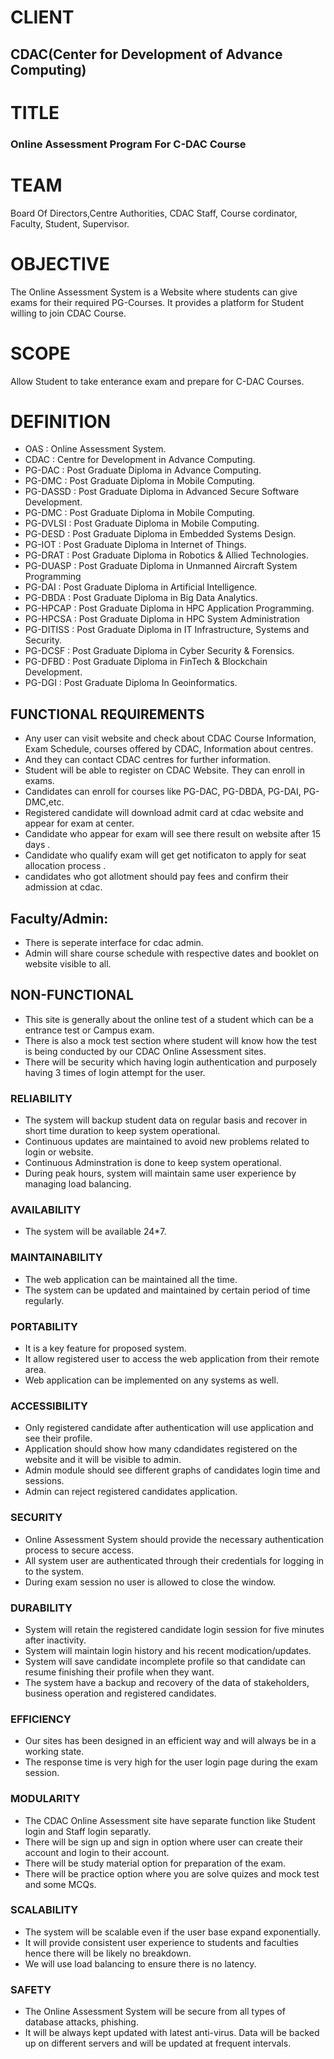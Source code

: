 # CLIENT 
## CDAC(Center for Development of Advance Computing)

# TITLE 
### Online Assessment Program For C-DAC Course

# TEAM
Board Of Directors,Centre Authorities, CDAC Staff, Course cordinator, Faculty, Student, Supervisor.

# OBJECTIVE
The Online Assessment System is a Website where students can give exams for their required PG-Courses. It provides a platform for Student willing to join CDAC Course.

# SCOPE
Allow Student to take enterance exam and prepare for C-DAC Courses.

# DEFINITION
- OAS : Online Assessment System.
- CDAC : Centre for Development in Advance Computing.
- PG-DAC : Post Graduate Diploma in Advance Computing.
- PG-DMC : Post Graduate Diploma in Mobile Computing.
- PG-DASSD : Post Graduate Diploma in Advanced Secure Software Development.
- PG-DMC : Post Graduate Diploma in Mobile Computing.
- PG-DVLSI : Post Graduate Diploma in Mobile Computing.
- PG-DESD : Post Graduate Diploma in Embedded Systems Design.
- PG-IOT : Post Graduate Diploma in Internet of Things.
- PG-DRAT : Post Graduate Diploma in Robotics & Allied Technologies.
- PG-DUASP : Post Graduate Diploma in Unmanned Aircraft System Programming
- PG-DAI : Post Graduate Diploma in Artificial Intelligence.
- PG-DBDA : Post Graduate Diploma in Big Data Analytics.
- PG-HPCAP : Post Graduate Diploma in HPC Application Programming.
- PG-HPCSA : Post Graduate Diploma in HPC System Administration
- PG-DITISS : Post Graduate Diploma in IT Infrastructure, Systems and Security.
- PG-DCSF : Post Graduate Diploma in Cyber Security & Forensics.
- PG-DFBD : Post Graduate Diploma in FinTech & Blockchain Development.
- PG-DGI : Post Graduate Diploma In Geoinformatics.

## FUNCTIONAL REQUIREMENTS
- Any user can visit website and check about CDAC Course Information, Exam Schedule, courses offered by CDAC, Information about centres.
- And they can contact CDAC centres for further information. 
- Student will be able to register on CDAC Website. They can enroll in exams.
- Candidates can enroll for courses like PG-DAC, PG-DBDA, PG-DAI, PG-DMC,etc.
- Registered candidate will download admit card at cdac website and appear for exam at center.
- Candidate who appear for exam will see there result on website after 15 days .
- Candidate who qualify  exam will get get notificaton to apply for seat allocation process .
- candidates who got allotment should pay fees and confirm their admission at cdac.

## Faculty/Admin:
- There is seperate interface for cdac admin.
- Admin will share course schedule with respective dates and booklet on website visible to all.

## NON-FUNCTIONAL
- This site is generally about the online test of a student which can be a entrance test or Campus exam.
- There is also a mock test section where student will know how the test is being conducted by our CDAC Online Assessment sites.
- There will be security which having login authentication and purposely having 3 times of login attempt for the user.

### RELIABILITY
- The system will backup student data on regular basis and recover in short time duration to keep system operational.
- Continuous updates are maintained to avoid new problems related to login or website.
- Continuous Adminstration is done to keep system operational.
- During peak hours, system will maintain same user experience by managing load balancing.

### AVAILABILITY
- The system will be available 24*7.

### MAINTAINABILITY
- The web application can be maintained all the time.
- The system can be updated and maintained by certain period of time regularly.
  
### PORTABILITY
- It is a key feature for proposed system.
- It allow registered user to access the web application from their remote area.
- Web application can be implemented on any systems as well.

### ACCESSIBILITY
- Only registered candidate after authentication will use application and see their profile. 
- Application should show how many cdandidates registered on the website and it will be visible to admin.
- Admin module should see different graphs of candidates login time and sessions.
- Admin can reject registered candidates application.

### SECURITY
- Online  Assessment System should provide the necessary authentication process to secure access.
- All system user are authenticated through their credentials for logging in to the system.
- During exam session no user is allowed to close the window.

### DURABILITY
- System will retain the registered candidate login session for five minutes after inactivity.
- System will maintain login history and his recent modication/updates.
- System will save candidate incomplete profile so that candidate can resume finishing their profile when they want.
- The system have a backup and recovery of the data of stakeholders, business operation and registered candidates.

### EFFICIENCY
- Our sites has been designed in an efficient way and will always be in a working state.
- The response time is very high for the user login page during the exam session.

### MODULARITY
- The CDAC Online Assessment site have separate function like Student login and Staff login separatly.
- There will be sign up and sign in option where user can create their account and login to their account.
- There will be study material option for preparation of the exam.
- There will be practice option where you are solve quizes and mock test and some MCQs.

### SCALABILITY
- The system will be scalable even if the user base expand exponentially. 
- It will provide consistent user experience to students and faculties hence there will be likely no breakdown.
- We will use load balancing to ensure there is no latency.

### SAFETY
- The Online Assessment System will be secure from all types of database attacks, phishing.
- It will be always kept updated with latest anti-virus. Data will be backed up on different servers and will be updated at frequent intervals.
